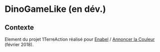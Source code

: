 # DinoGameLike (en dév.)

## Contexte

Element du projet 1TerreAction réalisé pour [Enabel](https://www.enabel.be/fr/) / [Annoncer la Couleur](http://www.annoncerlacouleur.be/) (février 2018).
